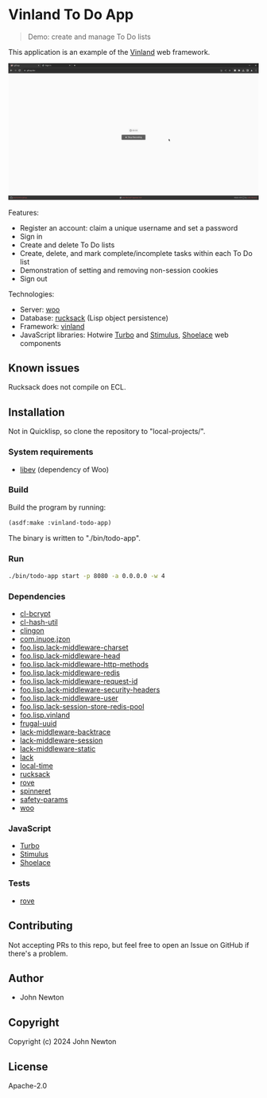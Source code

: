 # Vinland To Do App

> Demo: create and manage To Do lists

This application is an example of the [Vinland](https://github.com/lisplizards/vinland) web framework.

![App demo](demo.gif)

Features:
* Register an account: claim a unique username and set a password
* Sign in
* Create and delete To Do lists
* Create, delete, and mark complete/incomplete tasks within each To Do list
* Demonstration of setting and removing non-session cookies
* Sign out

Technologies:
* Server: [woo](https://github.com/fukamachi/woo)
* Database: [rucksack](https://gitlab.common-lisp.net/rucksack/rucksack) (Lisp object persistence)
* Framework: [vinland](https://github.com/lisplizards/vinland)
* JavaScript libraries: Hotwire [Turbo](https://github.com/hotwired/turbo) and [Stimulus](https://github.com/hotwired/stimulus), [Shoelace](https://shoelace.style/) web components

## Known issues

Rucksack does not compile on ECL.

## Installation

Not in Quicklisp, so clone the repository to "local-projects/".

### System requirements

* [libev](http://software.schmorp.de/pkg/libev.html) (dependency of Woo)

### Build

Build the program by running:

```lisp
(asdf:make :vinland-todo-app)
```

The binary is written to "./bin/todo-app".

### Run

```sh
./bin/todo-app start -p 8080 -a 0.0.0.0 -w 4
```

### Dependencies

* [cl-bcrypt](https://github.com/dnaeon/cl-bcrypt)
* [cl-hash-util](https://github.com/orthecreedence/cl-hash-util)
* [clingon](https://github.com/dnaeon/clingon)
* [com.inuoe.jzon](https://github.com/Zulu-Inuoe/jzon)
* [foo.lisp.lack-middleware-charset](https://github.com/lisplizards/lack-middleware-charset)
* [foo.lisp.lack-middleware-head](https://github.com/lisplizards/lack-middleware-head)
* [foo.lisp.lack-middleware-http-methods](https://github.com/lisplizards/lack-middleware-http-methods)
* [foo.lisp.lack-middleware-redis](https://github.com/lisplizards/lack-middleware-redis)
* [foo.lisp.lack-middleware-request-id](https://github.com/lisplizards/lack-middleware-request-id)
* [foo.lisp.lack-middleware-security-headers](https://github.com/lisplizards/lack-middleware-security-headers)
* [foo.lisp.lack-middleware-user](https://github.com/lisplizards/lack-middleware-user)
* [foo.lisp.lack-session-store-redis-pool](https://github.com/lisplizards/lack-session-store-redis-pool)
* [foo.lisp.vinland](https://github.com/lisplizards/vinland)
* [frugal-uuid](https://github.com/ak-coram/cl-frugal-uuid)
* [lack-middleware-backtrace](https://github.com/fukamachi/lack/blob/master/lack-middleware-backtrace.asd)
* [lack-middleware-session](https://github.com/fukamachi/lack/blob/master/lack-middleware-session.asd)
* [lack-middleware-static](https://github.com/fukamachi/lack/blob/master/lack-middleware-static.asd)
* [lack](https://github.com/fukamachi/lack/blob/master/lack.asd)
* [local-time](https://github.com/dlowe-net/local-time)
* [rucksack](https://gitlab.common-lisp.net/rucksack/rucksack)
* [rove](https://github.com/fukamachi/rove)
* [spinneret](https://github.com/ruricolist/spinneret)
* [safety-params](https://github.com/fukamachi/safety-params)
* [woo](https://github.com/fukamachi/woo)

### JavaScript

* [Turbo](https://github.com/hotwired/turbo)
* [Stimulus](https://github.com/hotwired/stimulus)
* [Shoelace](https://shoelace.style/)

### Tests

* [rove](https://github.com/fukamachi/rove)

## Contributing

Not accepting PRs to this repo, but feel free to open an Issue on GitHub if there's a problem.

## Author

* John Newton

## Copyright

Copyright (c) 2024 John Newton

## License

Apache-2.0
